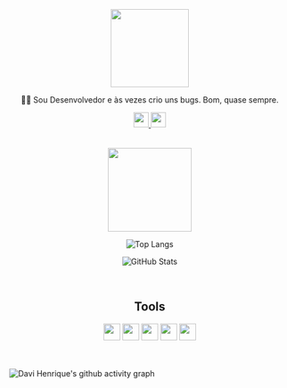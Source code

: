 <div align="center">
  <img src="https://github.com/davihenriquelima/davihenriquelima/assets/118781482/6ef1a8a9-a49f-496d-97b4-07ff3d8e7db1" width="140px">
</div>

<div align="center">
  <p>👨‍💻 Sou Desenvolvedor e às vezes crio uns bugs. Bom, quase sempre.</p>
</div>

<div align="center">
  <a href="https://www.youtube.com/@davihenriquedev">
    <img src="https://img.icons8.com/?size=512&id=szxM3fi4e37N&format=png" style="height:27px">
  </a>
  <a href="https://www.linkedin.com/in/davihenriquelima">
    <img src="https://img.icons8.com/?size=100&id=13930&format=png&color=000000" style="height:27px">
  </a>
</div>

<br>
<br>

<div align="center">
    
  <img src="https://github.com/davihenriquelima/davihenriquelima/assets/118781482/8f6a7c00-e542-44aa-a7fa-b8e0725c0406" width="150px">

</div>

<div align="center">

![Top Langs](https://github-readme-stats-sigma-five.vercel.app/api/top-langs/?username=davihenriquelima&layout=compact&bg_color=000000&text_color=b7fff1&title_color=84ffe6&&show_icons=true)

</div>

<div align="center">

![GitHub Stats](https://github-readme-stats-sigma-five.vercel.app/api?username=davihenriquelima&show_icons=true&bg_color=000000&text_color=b7fff1&title_color=84ffe6)

</div>

<br>

<div align="center">
    
## Tools

</div>

<div align="center">
  <img src="https://cdn.jsdelivr.net/gh/devicons/devicon/icons/html5/html5-original.svg" height="30px" />
  <img src="https://cdn.jsdelivr.net/gh/devicons/devicon/icons/css3/css3-original.svg" height="30px" />
  <img src="https://cdn.jsdelivr.net/gh/devicons/devicon/icons/javascript/javascript-original.svg" height="30px" />
  <img src="https://cdn.jsdelivr.net/gh/devicons/devicon/icons/typescript/typescript-original.svg" height="30px" />
  <img src="https://cdn.jsdelivr.net/gh/devicons/devicon/icons/tailwindcss/tailwindcss-plain.svg" height="30px" />
</div>
    
<br>
<br>

<div aling="center">

![Davi Henrique's github activity graph](https://github-readme-activity-graph.vercel.app/graph?username=davihenriquelima&bg_color=000000&color=00b3ff&line=adffe0&point=00ff9d&area=true&hide_border=true)

</div>
